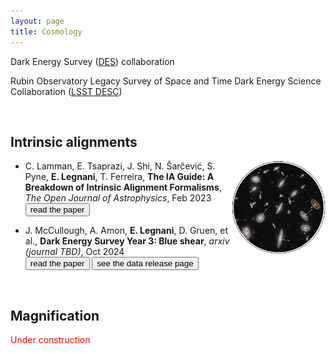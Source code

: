 ```yaml
---
layout: page
title: Cosmology
---
```


<!---* Illustris Simulation. Time evolution of a 10Mpc (comoving) region within Illustris from the start of the simulation to z=0. The movie transitions between the dark matter density field, gas temperature (blue: cold, green: warm: white: hot), and gas metallicity. *--->

Dark Energy Survey ([DES](https://www.darkenergysurvey.org/)) collaboration

Rubin Observatory Legacy Survey of Space and Time Dark Energy Science Collaboration ([LSST DESC](https://lsstdesc.org/))

<!---*The properties of dark matter and energy, which make up 95% of the Universe, affect how matter is distributed on large scales and how it has evolved over time. We study this distribution by mapping the positions of galaxies (in orange  in the picture) and studying the effect of the distortion of the shapes of more distant galaxies (in yellow) caused by gravitational lensing, more specifically using correlation fnction to condense the information.

We can actually “see” how the universe has evolved since the formation of the earliest galaxies, thanks to the fact that light takes time to travel. The further away in space we look, the further we look back in time. By mapping out the location of galaxies all around us, we can study both the large-scale structure of matter in the universe, and how it has changed over time.

By measuring source galaxy shape correlations, one can study the geometry of the Universe as well as the properties and time evolution of structure at large scales. 

The main DES Year 6 cosmology papers will analyze these maps with three measurements: cosmic shear, galaxy clustering and galaxy-galaxy lensing, to give us our best understanding of the dark universe.*--->

<br>

## Intrinsic alignments

<img class="post-img" width=150 align="right" src="/assets/img/IA_guide.png"/>

- C. Lamman, E. Tsaprazi, J. Shi, N. Šarčević, S. Pyne, **E. Legnani**, T. Ferreira, **The IA Guide: A Breakdown of Intrinsic Alignment Formalisms**, *The Open Journal of Astrophysics*, Feb 2023 
<br>[<button>read the paper</button>](https://doi.org/10.21105/astro.2309.08605)

- J. McCullough, A. Amon, **E. Legnani**, D. Gruen, et al., **Dark Energy Survey Year 3: Blue shear**, *arxiv (journal TBD)*, Oct 2024
<br>[<button>read the paper</button>](https://arxiv.org/abs/2410.22272) [<button>see the data release page</button>](https://jamiemccullough.github.io/data/blueshear/)

<br>

## Magnification

<p style="color:red">Under construction</p>
